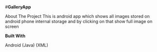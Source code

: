 #**GalleryApp**

About The Project
This is android app which shows all images stored on android phone internal storage and by clicking on that show full image on screen


**Built With**

Android (Java) (XML)
